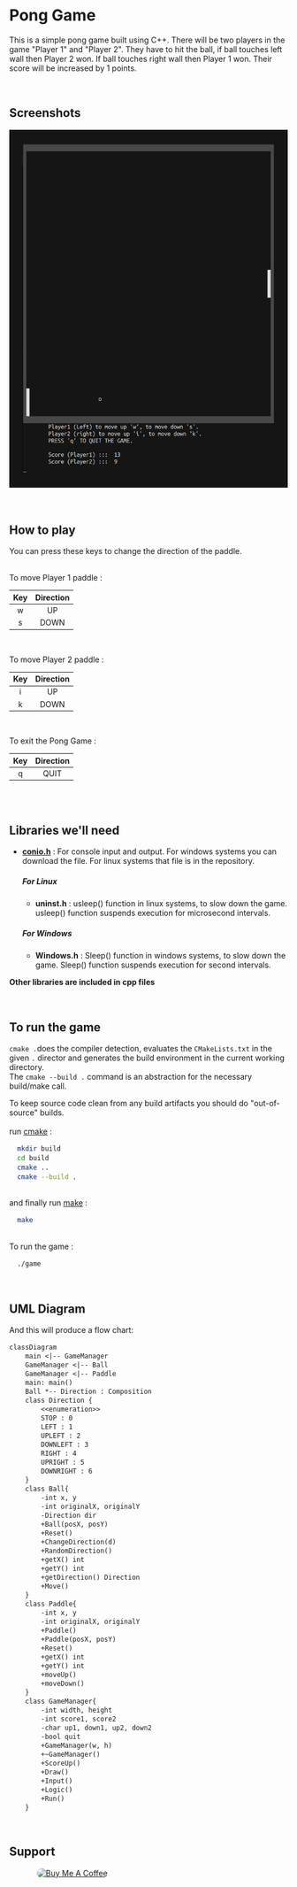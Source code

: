 
# Pong Game

This is a simple pong game built using C++. There will be two players in the game "Player 1" and "Player 2". They have to hit the ball, if ball touches left wall then Player 2 won. If ball touches right wall then Player 1 won. Their score will be increased by 1 points.

<br/>

## Screenshots
<div align="center">

![App Screenshot](https://raw.githubusercontent.com/Jordian0/Pong-Game/main/screenshots/Screenshot%20from%202022-07-24%2016-36-24.png)
 
</div>


<br/>

## How to play
You can press these keys to change the direction of the paddle.

\
To move Player 1 paddle :

| Key   | Direction   |
|:-----:|:-----------:|
| w     | UP          |
| s     | DOWN        |

<br/>

To move Player 2 paddle :

| Key    | Direction    |
|:------:|:------------:|
| i      | UP           |
| k      | DOWN         |

<br/>

To exit the Pong Game :

| Key    | Direction    |
|:------:|:------------:|
| q      | QUIT         |

<br/>


<br/>

## Libraries we'll need

- [**conio.h**](https://en.wikipedia.org/wiki/Conio.h) : For console input and output. For windows systems you can download the file. For linux systems that file is in the repository.
   ##### For Linux
   - **uninst.h** : usleep() function in linux systems, to slow down the game. usleep() function suspends execution for microsecond intervals.
  ##### For Windows
   - **Windows.h** : Sleep() function in windows systems, to slow down the game. Sleep() function suspends execution for second intervals.

**Other libraries are included in cpp files**

<br/>

## To run the game

` cmake . `does the compiler detection, evaluates the ` CMakeLists.txt ` in the given ` . ` director and generates the build environment in the current working directory.<br/>The ` cmake --build . ` command is an abstraction for the necessary build/make call.



To keep source code clean from any build artifacts you should do "out-of-source" builds.\
\
run [cmake](https://en.wikipedia.org/wiki/CMake) :
```bash
  mkdir build
  cd build
  cmake ..
  cmake --build .
```
\
and finally run [make](https://en.wikipedia.org/wiki/Make_%28software%29) :
```bash
  make
```
\
To run the game :
```bash
  ./game
```

<br/>

## UML Diagram

And this will produce a flow chart:


<div>

```mermaid
classDiagram
    main <|-- GameManager
    GameManager <|-- Ball
    GameManager <|-- Paddle 
    main: main()
    Ball *-- Direction : Composition
    class Direction {
        <<enumeration>>
        STOP : 0
        LEFT : 1
        UPLEFT : 2
        DOWNLEFT : 3
        RIGHT : 4
        UPRIGHT : 5
        DOWNRIGHT : 6
    }
    class Ball{
        -int x, y
        -int originalX, originalY
        -Direction dir
        +Ball(posX, posY)
        +Reset()
        +ChangeDirection(d)
        +RandomDirection()
        +getX() int
        +getY() int
        +getDirection() Direction
        +Move() 
    }
    class Paddle{
        -int x, y
        -int originalX, originalY
        +Paddle()
        +Paddle(posX, posY)
        +Reset()
        +getX() int
        +getY() int
        +moveUp()
        +moveDown()
    }
    class GameManager{
        -int width, height
        -int score1, score2
        -char up1, down1, up2, down2
        -bool quit
        +GameManager(w, h)
        +~GameManager()
        +ScoreUp()
        +Draw()
        +Input()
        +Logic()
        +Run()
    }
```
</div>


<br/>

## Support

<a href="https://www.buymeacoffee.com/jordian" target="_blank" style="margin-left: 50px"><img src="https://cdn.buymeacoffee.com/buttons/default-orange.png" alt="Buy Me A Coffee" height="41" width="180" style="border-radius:10px"></a>
